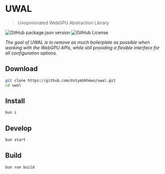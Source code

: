 # UWAL

> Unopinionated WebGPU Abstraction Library

<!-- ![GitHub deployments](https://img.shields.io/github/deployments/UstymUkhman/uwal/github-pages?style=flat-square) -->
<!-- ![npm bundle size](https://img.shields.io/bundlephobia/min/uwal?style=flat-square) -->
![GitHub package.json version](https://img.shields.io/github/package-json/v/UstymUkhman/uwal?color=orange&style=flat-square)
![GitHub License](https://img.shields.io/github/license/UstymUkhman/uwal?color=lightgrey&style=flat-square)

_The goal of UWAL is to remove as much boilerplate as possible when working with the WebGPU APIs, while still providing a flexible interface for all configuration options._

## Download

```bash
git clone https://github.com/UstymUkhman/uwal.git
cd uwal
```

## Install

```bash
bun i
```

## Develop

```bash
bun start
```

## Build

```bash
bun run build
```
